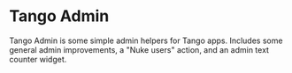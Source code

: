 Tango Admin
=====

Tango Admin is some simple admin helpers for Tango apps. Includes some general admin improvements, a "Nuke users" action, and an admin text counter widget.

